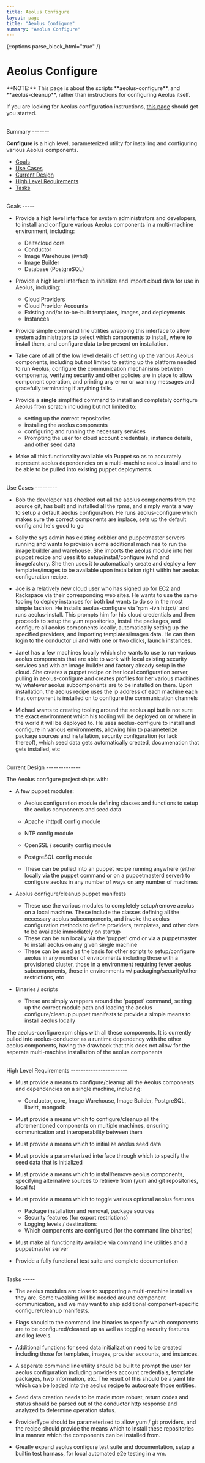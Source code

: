 ```yaml
---
title: Aeolus Configure
layout: page
title: "Aeolus Configure"
summary: "Aeolus Configure"
---
```

{::options parse_block_html="true" /}

Aeolus Configure
================

<div class="warning">
**NOTE:** This page is about the scripts **aeolus-configure**, and
**aeolus-cleanup**, rather than instructions for configuring Aeolus
itself.

If you are looking for Aeolus configuration instructions, [this
page](use_it.html "Use Aeolus Effectively") should get you started.
</div>
<br />

<div class="section-grouping">
Summary
-------

**Configure** is a high level, parameterized utility for installing and
configuring various Aeolus components.

-   [Goals](#goals)
-   [Use Cases](#usecases)
-   [Current Design](#design)
-   [High Level Requirements](#reqs)
-   [Tasks](#tasks)
</div>
<br />

<div class="section-grouping">
Goals
-----

-   Provide a high level interface for system administrators and
    developers, to install and configure various Aeolus components in a
    multi-machine environment, including:

    -   Deltacloud core
    -   Conductor
    -   Image Warehouse (iwhd)
    -   Image Builder
    -   Database (PostgreSQL)

-   Provide a high level interface to initialize and import cloud data
    for use in Aeolus, including:

    -   Cloud Providers
    -   Cloud Provider Accounts
    -   Existing and/or to-be-built templates, images, and deployments
    -   Instances

-   Provide simple command line utilities wrapping this interface to
    allow system administrators to select which components to install,
    where to install them, and configure data to be present on
    installation.

-   Take care of all of the low level details of setting up the various
    Aeolus components, including but not limited to setting up the
    platform needed to run Aeolus, configure the communication
    mechanisms between components, verifying security and other policies
    are in place to allow component operation, and printing any error or
    warning messages and gracefully terminating if anything fails.

-   Provide a **single** simplified command to install and completely
    configure Aeolus from scratch including but not limited to:

    -   setting up the correct repositories
    -   installing the aeolus components
    -   configuring and running the necessary services
    -   Prompting the user for cloud account credentials, instance
        details, and other seed data

-   Make all this functionality available via Puppet so as to accurately
    represent aeolus dependencies on a multi-machine aeolus install and
    to be able to be pulled into existing puppet deployments.
</div>
<br />

<div class="section-grouping">
Use Cases
---------

-   Bob the developer has checked out all the aeolus components from the
    source git, has built and installed all the rpms, and simply wants a
    way to setup a default aeolus configuration. He runs
    aeolus-configure which makes sure the correct components are
    inplace, sets up the default config and he's good to go

-   Sally the sys admin has existing cobbler and puppetmaster servers
    running and wants to provision some additional machines to run the
    image builder and warehouse. She imports the aeolus module into her
    puppet recipe and uses it to setup/install/configure iwhd and
    imagefactory. She then uses it to automatically create and deploy a
    few templates/images to be available upon installation right within
    her aeolus configuration recipe.

-   Joe is a relatively new cloud user who has signed up for EC2 and
    Rackspace via their corresponding web sites. He wants to use the
    same tooling to deploy instances for both but wants to do so in the
    most simple fashion. He installs aeolus-configure via 'rpm -ivh
    http://' and runs aeolus-install. This prompts him for his cloud
    credentials and then proceeds to setup the yum repositories, install
    the packages, and configure all aeolus components locally,
    automatically setting up the specified providers, and importing
    templates/images data. He can then login to the conductor ui and
    with one or two clicks, launch instances.

-   Janet has a few machines locally which she wants to use to run
    various aeolus components that are able to work with local existing
    security services and with an image builder and factory already
    setup in the cloud. She creates a puppet recipe on her local
    configuration server, pulling in aeolus-configure and creates
    profiles for her various machines w/ whatever aeolus subcomponents
    are to be installed on them. Upon installation, the aeolus recipe
    uses the ip address of each machine each that component is installed
    on to configure the communication channels

-   Michael wants to creating tooling around the aeolus api but is not
    sure the exact environment which his tooling will be deployed on or
    where in the world it will be deployed to. He uses aeolus-configure
    to install and configure in various environments, allowing him to
    parameterize package sources and installation, security
    configuration (or lack thereof), which seed data gets automatically
    created, documenation that gets installed, etc
</div>
<br />

<div class="section-grouping">
Current Design
--------------

The Aeolus configure project ships with:

-   A few puppet modules:
    -   Aeolus configuration module defining classes and functions to
        setup the aeolus components and seed data
    -   Apache (httpd) config module
    -   NTP config module
    -   OpenSSL / security config module
    -   PostgreSQL config module

    -   These can be pulled into an puppet recipe running anywhere
        (either locally via the puppet command or on a puppetmasterd
        server) to configure aeolus in any number of ways on any number
        of machines

-   Aeolus configure/cleanup puppet manifests
    -   These use the various modules to completely setup/remove aeolus
        on a local machine. These include the classes defining all the
        necessary aeolus subcomponents, and invoke the aeolus
        configuration methods to define providers, templates, and other
        data to be available immediately on startup
    -   These can be run locally via the 'puppet' cmd or via a
        puppetmaster to install aeolus on any given single machine
    -   These can be used as the basis for other scripts to
        setup/configure aeolus in any number of environments including
        those with a provisioned cluster, those in a environment
        requiring fewer aeolus subcomponents, those in environments w/
        packaging/security/other restrictions, etc

-   Binaries / scripts
    -   These are simply wrappers around the 'puppet' command, setting
        up the correct module path and loading the aeolus
        configure/cleanup puppet manifests to provide a simple means to
        install aeolus locally

The aeolus-configure rpm ships with all these components. It is
currently pulled into aeolus-conductor as a runtime dependency with the
other aeolus components, having the drawback that this does not allow
for the seperate multi-machine installation of the aeolus components
</div>
<br />

<div class="section-grouping">
High Level Requirements
-----------------------

-   Must provide a means to configure/cleanup all the Aeolus components
    and dependencies on a single machine, including:
    -   Conductor, core, Image Warehouse, Image Builder, PostgreSQL,
        libvirt, mongodb

-   Must provide a means which to configure/cleanup all the
    aforementioned components on multiple machines, ensuring
    communication and interoperability between them

-   Must provide a means which to initialize aeolus seed data

-   Must provide a parameterized interface through which to specify the
    seed data that is initialized

-   Must provide a means which to install/remove aeolus components,
    specifying alternative sources to retrieve from (yum and git
    repositories, local fs)

-   Must provide a means which to toggle various optional aeolus
    features
    -   Package installation and removal, package sources
    -   Security features (for export restrictions)
    -   Logging levels / destinations
    -   Which components are configured (for the command line binaries)

-   Must make all functionality available via command line utilities and
    a puppetmaster server

-   Provide a fully functional test suite and complete documentation
</div>
<br />

<div class="section-grouping">
Tasks
-----

-   The aeolus modules are close to supporting a multi-machine install
    as they are. Some tweaking will be needed around component
    communication, and we may want to ship additional component-specific
    configure/cleanup manifests.

-   Flags should to the command line binaries to specify which
    components are to be configured/cleaned up as well as toggling
    security features and log levels.

-   Additional functions for seed data initialization need to be created
    including those for templates, images, provider accounts, and
    instances.

-   A seperate command line utility should be built to prompt the user
    for aeolus configuration including providers account credentials,
    template packages, hwp information, etc. The result of this should
    be a yaml file which can be loaded into the aeolus recipe to
    autocreate those entities.

-   Seed data creation needs to be made more robust, return codes and
    status should be parsed out of the conductor http response and
    analyzed to determine operation status.

-   ProviderType should be parameterized to allow yum / git providers,
    and the recipe should provide the means which to install these
    repositories in a manner which the components can be installed from.

-   Greatly expand aeolus configure test suite and documentation, setup
    a builtin test harnass, for local automated e2e testing in a vm.
</div>
